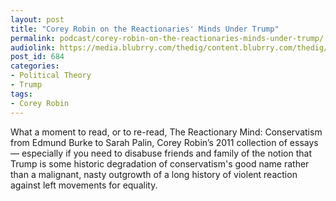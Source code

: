 ```yaml
---
layout: post
title: "Corey Robin on the Reactionaries' Minds Under Trump"
permalink: podcast/corey-robin-on-the-reactionaries-minds-under-trump/
audiolink: https://media.blubrry.com/thedig/content.blubrry.com/thedig/The_Dig-EP17-Robin.mp3
post_id: 684
categories: 
- Political Theory
- Trump
tags: 
- Corey Robin
---
```


What a moment to read, or to re-read, The Reactionary Mind: Conservatism from Edmund Burke to Sarah Palin, Corey Robin’s 2011 collection of essays — especially if you need to disabuse friends and family of the notion that Trump is some historic degradation of conservatism's good name rather than a malignant, nasty outgrowth of a long history of violent reaction against left movements for equality.
